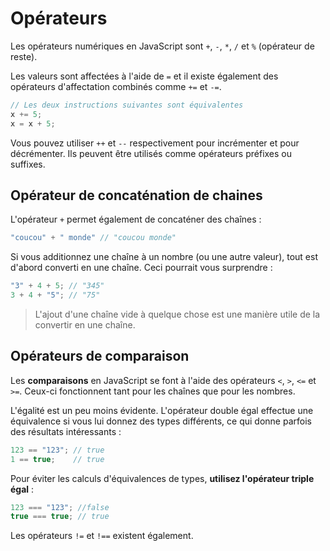 # Opérateurs

Les opérateurs numériques en JavaScript sont `+`, `-`, `*`, `/` et `%` \(opérateur de reste\).

Les valeurs sont affectées à l'aide de `=` et il existe également des opérateurs d'affectation combinés comme `+=` et `-=`.

```javascript
// Les deux instructions suivantes sont équivalentes
x += 5;
x = x + 5;
```

Vous pouvez utiliser `++` et `--` respectivement pour incrémenter et pour décrémenter. Ils peuvent être utilisés comme opérateurs préfixes ou suffixes.

## Opérateur de concaténation de chaines

L'opérateur `+` permet également de concaténer des chaînes :

```javascript
"coucou" + " monde" // "coucou monde"
```

Si vous additionnez une chaîne à un nombre \(ou une autre valeur\), tout est d'abord converti en une chaîne. Ceci pourrait vous surprendre :

```javascript
"3" + 4 + 5; // "345"
3 + 4 + "5"; // "75"
```

> L'ajout d'une chaîne vide à quelque chose est une manière utile de la convertir en une chaîne.

## Opérateurs de comparaison

Les **comparaisons** en JavaScript se font à l'aide des opérateurs `<`, `>`, `<=` et `>=`. Ceux-ci fonctionnent tant pour les chaînes que pour les nombres.

L'égalité est un peu moins évidente. L'opérateur double égal effectue une équivalence si vous lui donnez des types différents, ce qui donne parfois des résultats intéressants :

```javascript
123 == "123"; // true
1 == true;    // true
```

Pour éviter les calculs d'équivalences de types, **utilisez l'opérateur triple égal** :

```javascript
123 === "123"; //false
true === true; // true
```

Les opérateurs `!=` et `!==` existent également.

